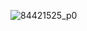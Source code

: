 ![84421525_p0](https://user-images.githubusercontent.com/49114574/164182243-21f6cd52-a3ac-4096-9f48-4f2791751adc.jpg)
